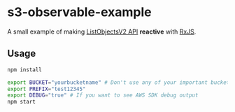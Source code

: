 # s3-observable-example

A small example of making [ListObjectsV2 API](https://docs.aws.amazon.com/AWSJavaScriptSDK/latest/AWS/S3.html#listObjectsV2-property) **reactive** with [RxJS](https://rxjs-dev.firebaseapp.com/).

## Usage

```sh
npm install

export BUCKET="yourbucketname" # Don't use any of your important buckets
export PREFIX="test12345"
export DEBUG="true" # If you want to see AWS SDK debug output
npm start
```
